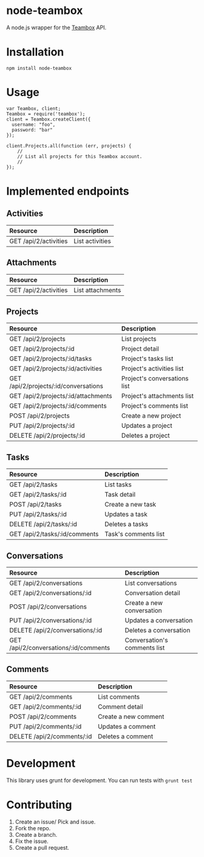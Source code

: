 # node-teambox

A node.js wrapper for the [Teambox](http://www.teambox.com) API.

# Installation

`npm install node-teambox`

# Usage

```
var Teambox, client;
Teambox = require('teambox');
client = Teambox.createClient({
  username: "foo",
  password: "bar"
});

client.Projects.all(function (err, projects) {
    //
    // List all projects for this Teambox account.
    //
});
```
# Implemented endpoints

## Activities

| Resource | Description |
|:---------|:------------|
|GET /api/2/activities |List activities|

## Attachments

| Resource | Description |
|:---------|:------------|
|GET /api/2/activities |List attachments|

## Projects

| Resource | Description |
|:---------|:------------|
|GET /api/2/projects |List projects|
|GET /api/2/projects/:id |Project detail|
|GET /api/2/projects/:id/tasks |Project's tasks list|
|GET /api/2/projects/:id/activities |Project's activities list|
|GET /api/2/projects/:id/conversations |Project's conversations list|
|GET /api/2/projects/:id/attachments |Project's attachments list|
|GET /api/2/projects/:id/comments |Project's comments list|
|POST /api/2/projects |Create a new project|
|PUT /api/2/projects/:id |Updates a project|
|DELETE /api/2/projects/:id |Deletes a project|

## Tasks

| Resource | Description |
|:---------|:------------|
|GET /api/2/tasks |List tasks|
|GET /api/2/tasks/:id |Task detail|
|POST /api/2/tasks |Create a new task|
|PUT /api/2/tasks/:id |Updates a task|
|DELETE /api/2/tasks/:id |Deletes a tasks|
|GET /api/2/tasks/:id/comments |Task's comments list|

## Conversations

| Resource | Description |
|:---------|:------------|
|GET /api/2/conversations |List conversations|
|GET /api/2/conversations/:id |Conversation detail|
|POST /api/2/conversations |Create a new conversation|
|PUT /api/2/conversations/:id |Updates a conversation|
|DELETE /api/2/conversations/:id |Deletes a conversation|
|GET /api/2/conversations/:id/comments |Conversation's comments list|

## Comments

| Resource | Description |
|:---------|:------------|
|GET /api/2/comments |List comments|
|GET /api/2/comments/:id |Comment detail|
|POST /api/2/comments |Create a new comment|
|PUT /api/2/comments/:id |Updates a comment|
|DELETE /api/2/comments/:id |Deletes a comment|

# Development

This library uses grunt for development. You can run tests with `grunt test`

# Contributing

1. Create an issue/ Pick and issue.
2. Fork the repo.
3. Create a branch.
4. Fix the issue.
5. Create a pull request.
